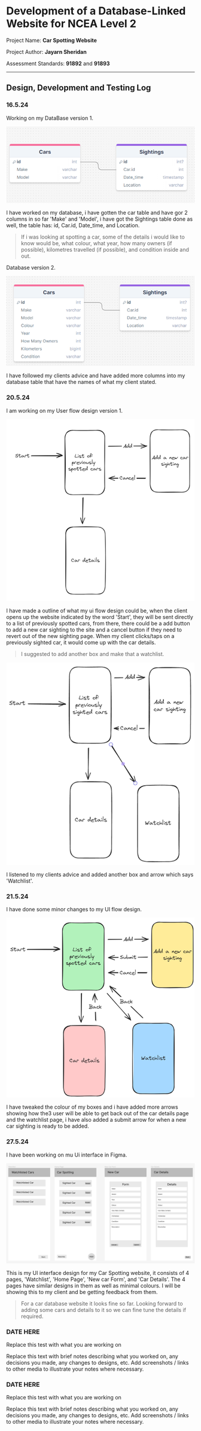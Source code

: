 # Development of a Database-Linked Website for NCEA Level 2

Project Name: **Car Spotting Website**

Project Author: **Jayarn Sheridan**

Assessment Standards: **91892** and **91893**


-------------------------------------------------

## Design, Development and Testing Log

### 16.5.24

Working on my DataBase version 1.

![Database v1](images/Database_v1.png)

I have worked on my database, i have gotten the car table and have gor 2 columns in so far 'Make' and 'Model', i have got the Sightings table done as well, the table has: id, Car.id, Date_time, and Location.

> If i was looking at spotting a car, some of the details i would like to know would be, what colour, what year, how many owners (if possible), kilometres travelled (if possible), and condition inside and out.

Database version 2.

![Database v2](images/Database_v2.png)

I have followed my clients advice and have added more columns into my database table that have the names of what my client stated.


### 20.5.24

I am working on my User flow design version 1.

![UI design v1](images/UI_design_v1.png)

I have made a outline of what my ui flow design could be, when the client opens up the website indicated by the word 'Start', they will be sent directly to a list of previously spotted cars, from there, there could be a add button to add a new car sighting to the site and a cancel button if they need to revert out of the new sighting page. When my client clicks/taps on a previously sighted car, it would come up with the car details.

>I suggested to add another box and make that a watchlist.

![UI design v2](images/UI_design_v2.png)

I listened to my clients advice and added another box and arrow which says 'Watchlist'.



### 21.5.24

I have done some minor changes to my UI flow design.

![UI design v3](images/UI_design_v3.png)

I have tweaked the colour of my boxes and i have added more arrows showing how the3 user will be able to get back out of the car details page and the watchlist page, i have also added a submit arrow for when a new car sighting is ready to be added.

### 27.5.24

I have been working on mu Ui interface in Figma.

![UI interface](images/UI_interface_V1.png)

This is my UI interface design for my Car Spotting website, it consists of 4 pages, 'Watchlist', 'Home Page', 'New car Form', and 'Car Details'. The 4 pages have similar designs in them as well as minimal colours. I will be showing this to my client and be getting feedback from them.

>For a car database website it looks fine so far. Looking forward to adding some cars and details to it so we can fine tune the details if required.

### DATE HERE

Replace this test with what you are working on

Replace this text with brief notes describing what you worked on, any decisions you made, any changes to designs, etc. Add screenshots / links to other media to illustrate your notes where necessary.

### DATE HERE

Replace this test with what you are working on

Replace this text with brief notes describing what you worked on, any decisions you made, any changes to designs, etc. Add screenshots / links to other media to illustrate your notes where necessary.